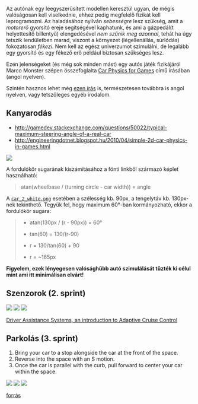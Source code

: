 Az autónak egy leegyszerűsített modellen keresztül ugyan, de mégis valóságosan kell viselkednie, ehhez pedig megfelelő fizikát kell leprogramozni. Az haladásához nyilván *sebességre* lesz szükség, amit a *motorerő* gyorsító ereje segítségével kaphatunk, és ami a gázpedál(t helyettesítő billentyű) elengedésével *nem szűnik meg azonnal*, tehát ha úgy tetszik lendületben marad, viszont a környezet (légellenállás, súrlódás) fokozatosan *fékezi*. Nem kell az egész univerzumot szimulálni, de legalább egy gyorsító és egy fékező erő például biztosan szükséges lesz.

Ezen jelenségeket (és még sok minden mást) egy autós játék fizikájáról Marco Monster szépen összefoglalta [Car Physics for Games](http://www.asawicki.info/Mirror/Car%20Physics%20for%20Games/Car%20Physics%20for%20Games.html) című írásában (angol nyelven).

Szintén hasznos lehet még [ezen írás](http://www.iforce2d.net/b2dtut/top-down-car) is, természetesen továbbra is angol nyelven, vagy tetszőleges egyéb irodalom.

## Kanyarodás 

* http://gamedev.stackexchange.com/questions/50022/typical-maximum-steering-angle-of-a-real-car
* http://engineeringdotnet.blogspot.hu/2010/04/simple-2d-car-physics-in-games.html

![](https://i.stack.imgur.com/DQsP9.png)

A fordulókör sugarának kiszámításához a fönti linkből származó képlet használható:

> atan(wheelbase / (turning circle - car width)) = angle

A [`car_2_white.png`](https://raw.githubusercontent.com/SzFMV2018-Osz/handout/master/resources/car_2_white.png) esetében a szélesség kb. 90px, a tengelytáv kb. 130px-nek tekinthető. Tegyük fel, hogy maximum 60°-ban kormányozható, ekkor a fordulókör sugara:

> - atan(130px / (r - 90px)) = 60°
>
> - tan(60) = 130/(r-90)
> - r = 130/tan(60) + 90
> - r = ~165px

**Figyelem, ezek lényegesen valósághűbb autó szimulálását tűzték ki célul mint ami itt minimálisan elvárt!**


## Szenzorok (2. sprint)

![](https://raw.githubusercontent.com/SzFMV2018-Osz/handout/master/docs/images/camera.png)
![](https://raw.githubusercontent.com/SzFMV2018-Osz/handout/master/docs/images/radar.png)
![](https://raw.githubusercontent.com/SzFMV2018-Osz/handout/master/docs/images/ultrasonic.png)

[Driver Assistance Systems, an introduction to Adaptive Cruise Control](http://www.eetimes.com/document.asp?doc_id=1272754)

## Parkolás (3. sprint)

1. Bring your car to a stop alongside the car at the front of the space.
2. Reverse into the space with an S motion.
3. Once the car is parallel with the curb, pull forward to center your car within the space.

![](https://www.dmv.ca.gov/imageserver/dmv/images/dlhdbk/perfect1.jpg)
![](https://www.dmv.ca.gov/imageserver/dmv/images/dlhdbk/perfect2.jpg)
![](https://www.dmv.ca.gov/imageserver/dmv/images/dlhdbk/perfect3.jpg)

[forrás](https://www.dmv.ca.gov/portal/dmv/detail/pubs/hdbk/parking)
